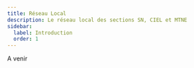 ```yaml
---
title: Réseau Local
description: Le réseau local des sections SN, CIEL et MTNE
sidebar:
  label: Introduction
  order: 1
---
```


A venir
